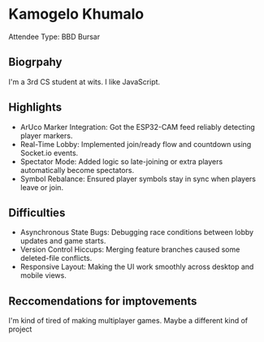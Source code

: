 # Kamogelo Khumalo

Attendee Type: BBD Bursar 

## Biogrpahy

I'm a 3rd CS student at wits. I like JavaScript.

## Highlights

- ArUco Marker Integration: Got the ESP32-CAM feed reliably detecting player markers.
- Real-Time Lobby: Implemented join/ready flow and countdown using Socket.io events.
- Spectator Mode: Added logic so late-joining or extra players automatically become spectators.
- Symbol Rebalance: Ensured player symbols stay in sync when players leave or join.

## Difficulties

- Asynchronous State Bugs: Debugging race conditions between lobby updates and game starts.
- Version Control Hiccups: Merging feature branches caused some deleted-file conflicts.
- Responsive Layout: Making the UI work smoothly across desktop and mobile views.

## Reccomendations for imptovements

I'm kind of tired of making multiplayer games. Maybe a different kind of project